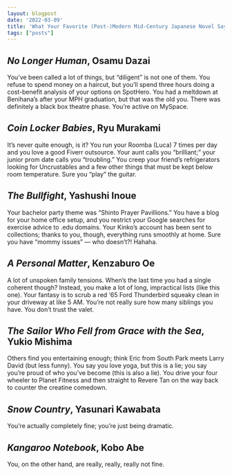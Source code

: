```yaml
---
layout: blogpost
date: '2022-03-09'
title: 'What Your Favorite (Post-)Modern Mid-Century Japanese Novel Says About You'
tags: ["posts"]
---
```


## *No Longer Human*, Osamu Dazai
You’ve been called a lot of things, but “diligent” is not one of them. You refuse to spend money on a haircut, but you’ll spend three hours doing a cost-benefit analysis of your options on SpotHero. You had a meltdown at Benihana’s after your MPH graduation, but that was the old you. There was definitely a black box theatre phase. You’re active on MySpace. 


## *Coin Locker Babies*, Ryu Murakami
It’s never quite enough, is it?  You run your Roomba (Luca) 7 times per day and you love a good Fiverr outsource. Your aunt calls you “brilliant;” your junior prom date calls you “troubling.” You creep your friend’s refrigerators looking for Uncrustables and a few other things that must be kept below room temperature. Sure you “play” the guitar. 


## *The Bullfight*, Yashushi Inoue
Your bachelor party theme was “Shinto Prayer Pavillions.” You have a blog for your home office setup, and you restrict your Google searches for exercise advice to .edu domains. Your Kinko’s account has been sent to collections; thanks to you, though, everything runs smoothly at home. Sure you have “mommy issues” — who doesn’t?! Hahaha.

## *A Personal Matter*, Kenzaburo Oe
A lot of unspoken family tensions. When’s the last time you had a single coherent though? Instead, you make a lot of long, impractical lists (like this one). Your fantasy is to scrub a red ‘65 Ford Thunderbird squeaky clean in your driveway at like 5 AM. You’re not really sure how many siblings you have. You don’t trust the valet. 


## *The Sailor Who Fell from Grace with the Sea*, Yukio Mishima
Others find you entertaining enough; think Eric from South Park meets Larry David (but less funny). You say you love yoga, but this is a lie; you say you’re proud of who you’ve become (this is also a lie). You drive your four wheeler to Planet Fitness and then straight to Revere Tan on the way back to counter the creatine comedown.


## *Snow Country*, Yasunari Kawabata
You’re actually completely fine; you’re just being dramatic.

## *Kangaroo Notebook*, Kobo Abe
You, on the other hand, are really, really, really not fine. 
